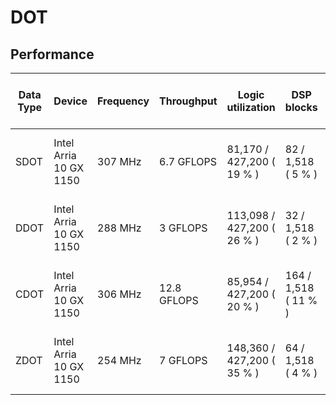 # DOT

## Performance

| Data Type | Device                 | Frequency | Throughput  | Logic utilization          | DSP blocks           | RAM blocks           | Matrix and vector Size | Device compiler           |
| --------- | ---------------------- | --------- | ----------- | -------------------------- | -------------------- | -------------------- | ---------------------- | ------------------------- |
| SDOT      | Intel Arria 10 GX 1150 | 307 MHz   | 6.7 GFLOPS  | 81,170 / 427,200 ( 19 % )  | 82 / 1,518 ( 5 % )   |                      | A (64M) * B (64M)      | aoc 19.4.0 (on s001-n137) |
| DDOT      | Intel Arria 10 GX 1150 | 288 MHz   | 3 GFLOPS    | 113,098 / 427,200 ( 26 % ) | 32 / 1,518 ( 2 % )   | 423 / 2,713 ( 16 % ) | A (64M) * B (64M)      | aoc 19.4.0 (on s001-n137) |
| CDOT      | Intel Arria 10 GX 1150 | 306 MHz   | 12.8 GFLOPS | 85,954 / 427,200 ( 20 % )  | 164 / 1,518 ( 11 % ) | 423 / 2,713 ( 16 % ) | A (64M) * B (64M)      | aoc 19.4.0 (on s001-n137) |
| ZDOT      | Intel Arria 10 GX 1150 | 254 MHz   | 7 GFLOPS    | 148,360 / 427,200 ( 35 % ) | 64 / 1,518 ( 4 % )   | 429 / 2,713 ( 16 % ) | A (64M) * B (64M)      | aoc 19.4.0 (on s001-n137) |
